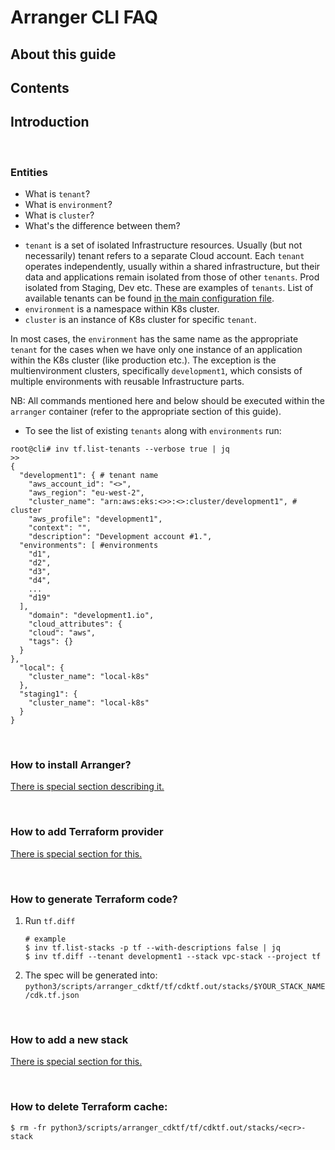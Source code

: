 # Arranger CLI FAQ

## About this guide

## Contents

## Introduction

<br>

### Entities

* What is `tenant`?
* What is `environment`?
* What is `cluster`?
* What's the difference between them?

- `tenant` is a set of isolated Infrastructure resources. Usually (but not necessarily) tenant refers to a separate
  Cloud account. Each `tenant` operates independently, usually within a shared
  infrastructure, but their data and applications remain isolated from those of other `tenants`. Prod isolated from
  Staging, Dev etc. These are examples of `tenants`. List of available tenants can be found [in the main configuration file](../..//python3/packages/arranger_conf/arranger_conf/arranger_conf.py).
- `environment` is a namespace within K8s cluster.
- `cluster` is an instance of K8s cluster for specific `tenant`.

In most cases, the `environment` has the same name as the appropriate `tenant` for the cases when we have only one
instance of an application
within the K8s cluster (like production etc.). The exception is the multienvironment clusters, specifically
`development1`, which consists of multiple
environments with reusable Infrastructure parts.

NB: All commands mentioned here and below should be executed within the `arranger` container (refer to the appropriate
section of this guide).

* To see the list of existing `tenants` along with `environments` run:

```shell
root@cli# inv tf.list-tenants --verbose true | jq
>>
{
  "development1": { # tenant name
    "aws_account_id": "<>",
    "aws_region": "eu-west-2",
    "cluster_name": "arn:aws:eks:<>>:<>:cluster/development1", # cluster
    "aws_profile": "development1",
    "context": "",
    "description": "Development account #1.",
  "environments": [ #environments
    "d1",
    "d2",
    "d3",
    "d4",
    ...
    "d19"
  ],
    "domain": "development1.io",
    "cloud_attributes": {
    "cloud": "aws",
    "tags": {}
  }
},
  "local": {
    "cluster_name": "local-k8s"
  },
  "staging1": {
    "cluster_name": "local-k8s"
  }
}
```

<br>

### How to install Arranger?

[There is special section describing it.](PREPARE_ENVIRONMENT.md)

<br>

### How to add Terraform provider
[There is special section for this.](HOW_TO_ADD_NEW_PROVIDERS.md)

<br>

### How to generate Terraform code?

1. Run `tf.diff`
   ```shell
   # example 
   $ inv tf.list-stacks -p tf --with-descriptions false | jq
   $ inv tf.diff --tenant development1 --stack vpc-stack --project tf   
   ```
2. The spec will be generated into: `python3/scripts/arranger_cdktf/tf/cdktf.out/stacks/$YOUR_STACK_NAME/cdk.tf.json`

<br>

### How to add a new stack

[There is special section for this.](HOW_TO_CREATE_A_NEW_STACK.md)

<br>

### How to delete Terraform cache:

   ```shell
   $ rm -fr python3/scripts/arranger_cdktf/tf/cdktf.out/stacks/<ecr>-stack
   ```
